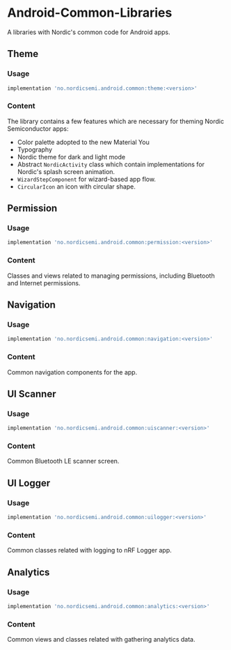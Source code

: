 # Android-Common-Libraries
A libraries with Nordic's common code for Android apps.

## Theme

### Usage
```groovy
implementation 'no.nordicsemi.android.common:theme:<version>'
```

### Content
The library contains a few features which are necessary for theming Nordic Semiconductor apps:

* Color palette adopted to the new Material You
* Typography
* Nordic theme for dark and light mode
* Abstract `NordicActivity` class which contain implementations for Nordic's splash screen animation.
* `WizardStepComponent` for wizard-based app flow.
* `CircularIcon` an icon with circular shape.

## Permission

### Usage
```groovy
implementation 'no.nordicsemi.android.common:permission:<version>'
```

### Content
Classes and views related to managing permissions, including Bluetooth and Internet permissions.

## Navigation

### Usage
```groovy
implementation 'no.nordicsemi.android.common:navigation:<version>'
```

### Content
Common navigation components for the app.

## UI Scanner

### Usage
```groovy
implementation 'no.nordicsemi.android.common:uiscanner:<version>'
```

### Content
Common Bluetooth LE scanner screen.

## UI Logger

### Usage
```groovy
implementation 'no.nordicsemi.android.common:uilogger:<version>'
```

### Content
Common classes related with logging to nRF Logger app.

## Analytics

### Usage
```groovy
implementation 'no.nordicsemi.android.common:analytics:<version>'
```

### Content
Common views and classes related with gathering analytics data.



